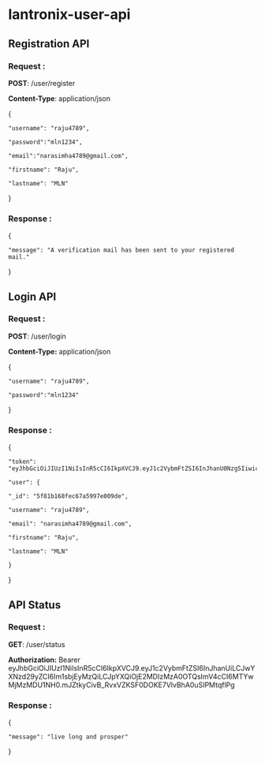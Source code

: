 # lantronix-user-api


## Registration API

### Request :

____POST____:    /user/register

____Content-Type____: application/json

{
   
    "username": "raju4789",

    "password":"mln1234",

    "email":"narasimha4789@gmail.com",

    "firstname": "Raju",

    "lastname": "MLN"
  
}

### Response :

{

    "message": "A verification mail has been sent to your registered mail." 
    
}

## Login API

### Request :

____POST____:    /user/login

____Content-Type:____ application/json

{

    "username": "raju4789",

    "password":"mln1234"
  
}

### Response :

{

    "token": "eyJhbGciOiJIUzI1NiIsInR5cCI6IkpXVCJ9.eyJ1c2VybmFtZSI6InJhanU0Nzg5IiwicGFzc3dvcmQiOiJtbG4xMjM0IiwiaWF0IjoxNjAyNDExNjQzLCJleHAiOjE2MDI0MTIyNDN9.NME0yYeuk3dvAsYXtLY9CIbBsXW2OCMk7hKT7wx3b30",

    "user": {

    "_id": "5f81b168fec67a5997e009de",

    "username": "raju4789",

    "email": "narasimha4789@gmail.com",

    "firstname": "Raju",

    "lastname": "MLN"

    }

}

## API Status

### Request  :

____GET____:    /user/status

____Authorization:____ Bearer eyJhbGciOiJIUzI1NiIsInR5cCI6IkpXVCJ9.eyJ1c2VybmFtZSI6InJhanUiLCJwYXNzd29yZCI6Im1sbjEyMzQiLCJpYXQiOjE2MDIzMzA0OTQsImV4cCI6MTYwMjMzMDU1NH0.mJZtkyCivB_RvxVZKSF0DOKE7VlvBhA0uSIPMtqflPg

### Response :

{

    "message": "live long and prosper"

}


